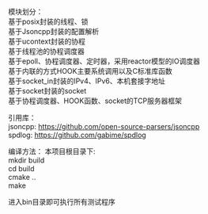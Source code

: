 模块划分：   
基于posix封装的线程、锁  
基于Jsoncpp封装的配置解析  
基于ucontext封装的协程  
基于线程池的协程调度器   
基于epoll、协程调度器、定时器，采用reactor模型的IO调度器   
基于内联的方式HOOK主要系统调用以及C标准库函数  
基于socket_in封装的IPv4、IPv6、本机套接字地址  
基于socket封装的socket  
基于协程调度器、HOOK函数、socket的TCP服务器框架  




引用库：  
jsoncpp: https://github.com/open-source-parsers/jsoncpp  
spdlog:  https://github.com/gabime/spdlog 


编译方法： 
本项目根目录下:		
mkdir build  
cd build  
cmake ..  
make  

进入bin目录即可执行所有测试程序  

